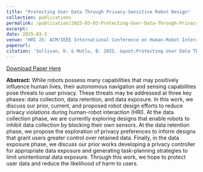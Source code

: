 ```yaml
---
title: "Protecting User Data Through Privacy-Sensitive Robot Design"
collection: publications
permalink: /publication/2025-03-03-Protecting-User-Data-Through-Privacy-Sensitive-Robot-Design
excerpt:
date: 2025-03-3
venue: 'HRI 25: ACM/IEEE International Conference on Human-Robot Interaction'
paperurl:
citation: 'Sullivan, D. & Mutlu, B. 2025. &quot;Protecting User Data Through Privacy-Sensitive Robot Design.&quot; <i>In Companion of the 2025 ACM/IEEE International Conference on Human-Robot Interaction (HRI 25)</i>. Association for Computing Machinery, New York, NY, USA.'
---
```


[Download Paper Here](http://dakotasullivan.github.io/files/PrivacySensitiveDesign.pdf)

**Abstract:** While robots possess many capabilities that may positively influence human lives, their autonomous navigation and sensing capabilities pose threats to user privacy. These threats may be addressed at three key phases: data collection, data retention, and data exposure. In this work, we discuss our prior, current, and proposed robot design efforts to reduce privacy violations during human-robot interaction (HRI). At the data collection phase, we are currently exploring designs that enable robots to inhibit data collection by blocking their own sensors. At the data retention phase, we propose the exploration of privacy preferences to inform designs that grant users greater control over retained data. Finally, in the data exposure phase, we discuss our prior works developing a privacy controller for appropriate data exposure and generating task-planning strategies to limit unintentional data exposure. Through this work, we hope to protect user data and reduce the likelihood of harm to users.
